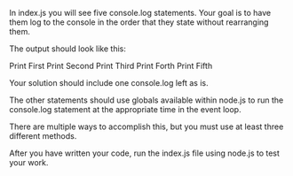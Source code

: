 In index.js you will see five console.log statements. Your goal is to have them log to the console in the order that they state without rearranging them.

The output should look like this:


Print First
Print Second
Print Third
Print Forth
Print Fifth

Your solution should include one console.log left as is.

The other statements should use globals available within node.js to run the console.log statement at the appropriate time in the event loop.

There are multiple ways to accomplish this, but you must use at least three different methods.

After you have written your code, run the index.js file using node.js to test your work.